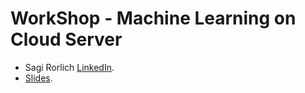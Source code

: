 # WorkShop - Machine Learning on Cloud Server

 - Sagi Rorlich [LinkedIn](https://www.linkedin.com/in/sagi-rorlich-78799819/).
 - [Slides](https://docs.google.com/presentation/d/1rw4jUQZbGqx2aCeHsO8nLB-tSz46SJvpKbmnGc_kwHw).
